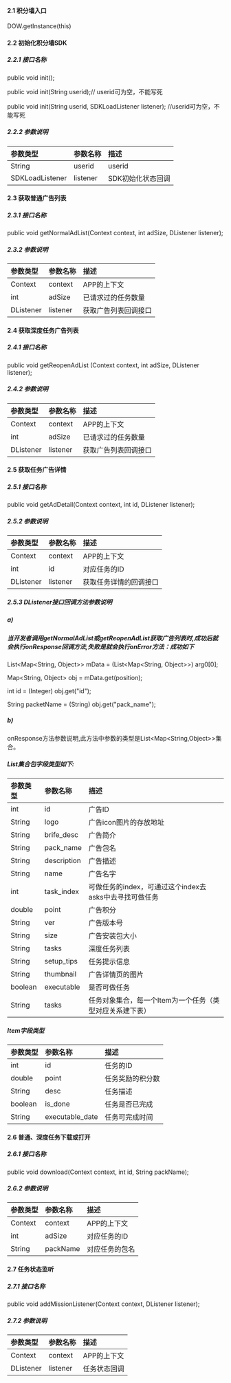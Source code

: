 #### 2.1 积分墙入口

DOW.getInstance\(this\)

#### 2.2 初始化积分墙SDK

##### 2.2.1 接口名称

public void init\(\);

public void init\(String userid\);// userid可为空，不能写死

public void init\(String userid, SDKLoadListener listener\); //userid可为空，不能写死

##### 2.2.2 参数说明

| 参数类型 | 参数名称 | 描述 |
| :--- | :--- | :--- |
| String | userid | userid |
| SDKLoadListener | listener | SDK初始化状态回调 |

#### 2.3 获取普通广告列表

##### 2.3.1 接口名称

public void getNormalAdList\(Context context, int adSize, DListener listener\);

##### 2.3.2 参数说明

| 参数类型 | 参数名称 | 描述 |
| :--- | :--- | :--- |
| Context | context | APP的上下文 |
| int | adSize | 已请求过的任务数量 |
| DListener | listener | 获取广告列表回调接口 |

#### 2.4 获取深度任务广告列表

##### 2.4.1 接口名称

public void getReopenAdList \(Context context, int adSize, DListener listener\);

##### 2.4.2 参数说明

| 参数类型 | 参数名称 | 描述 |
| :--- | :--- | :--- |
| Context | context | APP的上下文 |
| int | adSize | 已请求过的任务数量 |
| DListener | listener | 获取广告列表回调接口 |

#### 2.5 获取任务广告详情

##### 2.5.1 接口名称

public void getAdDetail\(Context context, int id, DListener listener\);

##### 2.5.2 参数说明

| 参数类型 | 参数名称 | 描述 |
| :--- | :--- | :--- |
| Context | context | APP的上下文 |
| int | id | 对应任务的ID |
| DListener | listener | 获取任务详情的回调接口 |

##### 2.5.3 DListener接口回调方法参数说明

##### a\)

##### 当开发者调用getNormalAdList或getReopenAdList获取广告列表时,成功后就会执行onResponse回调方法,失败是就会执行onError方法：成功如下

List&lt;Map&lt;String, Object&gt;&gt; mData = \(List&lt;Map&lt;String, Object&gt;&gt;\) arg0\[0\];

Map&lt;String, Object&gt; obj = mData.get\(position\);

int id = \(Integer\) obj.get\("id"\);

String packetName = \(String\) obj.get\("pack\_name"\);

##### b\)

onResponse方法参数说明,此方法中参数的类型是List&lt;Map&lt;String,Object&gt;&gt;集合。

##### List集合包字段类型如下:

| 参数类型 | 参数名称 | 描述 |
| :--- | :--- | :--- |
| int | id | 广告ID |
| String | logo | 广告icon图片的存放地址 |
| String | brife\_desc | 广告简介 |
| String | pack\_name | 广告包名 |
| String | description | 广告描述 |
| String | name | 广告名字 |
| int | task\_index | 可做任务的index，可通过这个index去asks中去寻找可做任务 |
| double | point | 广告积分 |
| String | ver | 广告版本号 |
| String | size | 广告安装包大小 |
| String | tasks | 深度任务列表 |
| String | setup\_tips | 任务提示信息 |
| String | thumbnail | 广告详情页的图片 |
| boolean | executable | 是否可做任务 |
| String | tasks | 任务对象集合，每一个Item为一个任务（类型对应关系建下表） |

##### Item字段类型

| 参数类型 | 参数名称 | 描述 |
| :--- | :--- | :--- |
| int | id | 任务的ID |
| double | point | 任务奖励的积分数 |
| String | desc | 任务描述 |
| boolean | is\_done | 任务是否已完成 |
| String | executable\_date | 任务可完成时间 |

#### 

#### 2.6 普通、深度任务下载或打开

##### 2.6.1 接口名称

public void download\(Context context, int id, String packName\);

##### 2.6.2 参数说明


| 参数类型 | 参数名称 | 描述 |
| :--- | :--- | :--- |
| Context | context | APP的上下文 |
| int | adSize | 对应任务的ID |
|String | packName | 对应任务的包名 |

#### 2.7 任务状态监听
##### 2.7.1 接口名称
public void addMissionListener(Context context, DListener listener);
##### 2.7.2 参数说明
| 参数类型 | 参数名称 | 描述 |
| :--- | :--- | :--- |
| Context | context | APP的上下文 |
| DListener | listener | 任务状态回调 |


